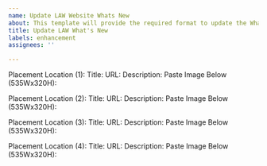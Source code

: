 ```yaml
---
name: Update LAW Website Whats New
about: This template will provide the required format to update the Whats new page
title: Update LAW What's New
labels: enhancement
assignees: ''

---
```


Placement Location (1):
Title:
URL:
Description:
Paste Image Below (535Wx320H):

Placement Location (2):
Title:
URL:
Description:
Paste Image Below (535Wx320H):

Placement Location (3):
Title:
URL:
Description:
Paste Image Below (535Wx320H):

Placement Location (4):
Title:
URL:
Description:
Paste Image Below (535Wx320H):
